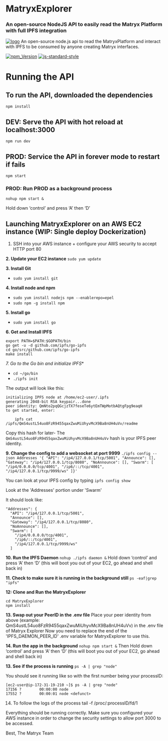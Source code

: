 
# MatryxExplorer
### An open-source NodeJS API to easily read the Matryx Platform with full IPFS integration
[![logo](https://github.com/matryx/matryx-alpha-source/blob/master/assets/Matryx-Logo-Black-1600px.png)](http://matryx.ai)
An open-source node.js api to read the MatryxPlatform and interact with IPFS to be consumed by anyone creating Matryx interfaces.

[![npm_Version](https://img.shields.io/badge/npm-5.7.1-brightgreen.svg)](http://npmjs.com)
[![js-standard-style](https://img.shields.io/badge/code%20style-standard-brightgreen.svg)](http://standardjs.com)


# Running the API

## To run the API, downloaded the dependencies

```
npm install
```
## DEV: Serve the API with hot reload at localhost:3000

```
npm run dev
```

## PROD: Service the API in forever mode to restart if fails

```
npm start
```

### PROD: Run PROD as a background process

```
nohup npm start &
```

Hold down ‘control’ and press ‘A’ then ‘D’



## Launching MatryxExplorer on an AWS EC2 instance (WIP: Single deploy Dockerization)
1. SSH into your AWS instance + configure your AWS security to accept HTTP port 80

**2. Update your EC2 instance**
 ```sudo yum update```

**3. Install Git**  
* ```sudo yum install git```

**4. Install node and npm**
* ```sudo yum install nodejs npm --enablerepo=epel```
* ```sudo npm -g install npm```

**5. Install go**
* ```sudo yum install go```

**6. Get and Install IPFS**
```export PATH=$PATH:/usr/local/go/bin
export PATH=$PATH:$GOPATH/bin
go get -u -d github.com/ipfs/go-ipfs
cd go/src/github.com/ipfs/go-ipfs
make install
```
*7. Go to the Go bin and initialize IPFS**
* ```cd ~/go/bin```
*  ```./ipfs init```

The output will look like this:
```[ec2-user@ip-172-31-19-210 bin]$ ./ipfs init
initializing IPFS node at /home/ec2-user/.ipfs
generating 2048-bit RSA keypair...done
peer identity: QmNto2pqQGcjzTX7feseTe6ytEmTWpMotbAQtgFpg9eaqH
to get started, enter:

	ipfs cat /ipfs/QmS4ustL54uo8FzR9455qaxZwuMiUhyvMcX9Ba8nUH4uVv/readme
```
Copy this hash for later-
The `QmS4ustL54uo8FzR9455qaxZwuMiUhyvMcX9Ba8nUH4uVv` hash is your IPFS peer identity.

**9. Change the config to add a websocket at port 9999**
```./ipfs config --json Addresses '{ "API": "/ip4/127.0.0.1/tcp/5001", "Announce": [], "Gateway": "/ip4/127.0.0.1/tcp/8080", "NoAnnounce": [], "Swarm": [ "/ip4/0.0.0.0/tcp/4001", "/ip6/::/tcp/4001", "/ip4/127.0.0.1/tcp/9999/ws" ]}'```

You can look at your IPFS config by typing
```ipfs config show```

Look at the 'Addresses' portion under 'Swarm'

It should look like:
```
"Addresses": {
  "API": "/ip4/127.0.0.1/tcp/5001",
  "Announce": [],
  "Gateway": "/ip4/127.0.0.1/tcp/8080",
  "NoAnnounce": [],
  "Swarm": [
    "/ip4/0.0.0.0/tcp/4001",
    "/ip6/::/tcp/4001",
    "/ip4/127.0.0.1/tcp/9999/ws"
  ]
  ```


**10. Run the IPFS Daemon**
 ```nohup ./ipfs daemon &```
Hold down ‘control’ and press ‘A’ then ‘D’
(this will boot you out of your EC2, go ahead and shell back in)

**11. Check to make sure it is running in the background still**
```ps -eaf|grep "ipfs"```

**12: Clone and Run the MatryxExplorer**
```git clone https://github.com/matryx/MatryxExplorer
cd MatryxExplorer
npm install
```
**13. Swap out your PeerID in the .env file**
Place your peer identity from above (example: QmS4ustL54uo8FzR9455qaxZwuMiUhyvMcX9Ba8nUH4uVv) in the .env file of Matryx Explorer
Now you need to replace the end of the 'IPFS_DAEMON_PEER_ID' .env variable for MatryxExplorer to use this.

**14. Run the app in the background**
```nohup npm start &```
Then Hold down ‘control’ and press ‘A’ then ‘D’
(this will boot you out of your EC2, go ahead and shell back in)

**13. See if the process is running**
```ps -A | grep "node"```

You should see it running like so with the first number being your processID:
```
[ec2-user@ip-172-31-19-210 ~]$ ps -A | grep "node"
17156 ?        00:00:00 node
17552 ?        00:00:01 node <defunct>
```
14. To follow the logs of the process
tail -f /proc/:processID/fd/1

Everything should be running correctly. Make sure you configured your AWS instance in order to change the security settings to allow port 3000 to be accessed.

Best,
The Matryx Team
